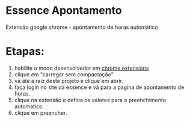 # Essence Apontamento
Extensão google chrome - apontamento de horas automático

# Etapas: 
1. habilite o modo desenvolvedor em [chrome extensions](chrome://extensions)
2. clique em "carregar sem compactação".
3. vá até a raiz deste projeto e clique em abrir.
4. faça login no site da essence e vá para a pagina de apontamento de horas.
5. clique na extensão e defina os valores para o preenchimento automatico.
6. clique em preencher.
